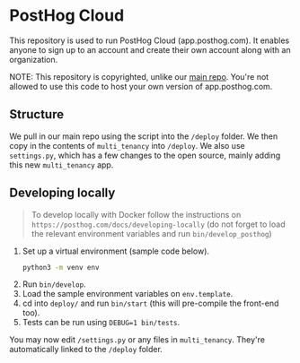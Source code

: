 # PostHog Cloud

This repository is used to run PostHog Cloud (app.posthog.com). It enables anyone to sign up to an account and create their own account along with an organization.

NOTE: This repository is copyrighted, unlike our [main repo](https://github.com/posthog/posthog). You're not allowed to use this code to host your own version of app.posthog.com.

## Structure

We pull in our main repo using the script into the `/deploy` folder. We then copy in the contents of `multi_tenancy` into `/deploy`. We also use `settings.py`, which has a few changes to the open source, mainly adding this new `multi_tenancy` app.

## Developing locally

> To develop locally with Docker follow the instructions on `https://posthog.com/docs/developing-locally` (do not forget to load the relevant environment variables and run `bin/develop_posthog`)

1. Set up a virtual environment (sample code below).
    ```bash
    python3 -m venv env
    ```
1. Run `bin/develop`.
1. Load the sample environment variables on `env.template`.
1. cd into `deploy/` and run `bin/start` (this will pre-compile the front-end too).
1. Tests can be run using `DEBUG=1 bin/tests`.


You may now edit `/settings.py` or any files in `multi_tenancy`. They're automatically linked to the `/deploy` folder.
